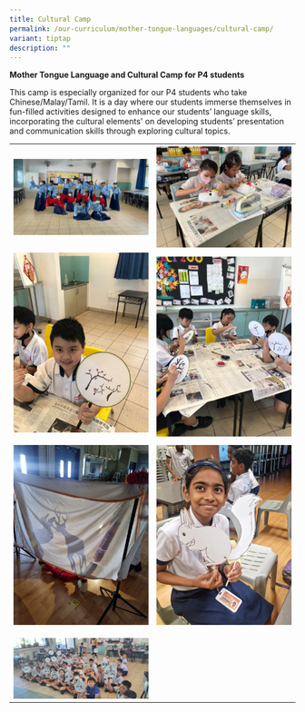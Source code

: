 ```yaml
---
title: Cultural Camp
permalink: /our-curriculum/mother-tongue-languages/cultural-camp/
variant: tiptap
description: ""
---
```

<p><strong>Mother Tongue Language and Cultural Camp for P4 students</strong></p><p>This camp is especially organized for our P4 students who take Chinese/Malay/Tamil. It is a day where our students immerse themselves in fun-filled activities designed to enhance our students’ language skills, incorporating the cultural elements' on developing students’ presentation and communication skills through exploring cultural topics.</p><table><tbody><tr><th rowspan="1" colspan="1"><div class="isomer-image-wrapper"><img style="width: 100%" height="auto" width="100%" alt="" src="/images/Mother Tongue Language/mothertongue48.jpg"></div></th><th rowspan="1" colspan="1"><div class="isomer-image-wrapper"><img style="width: 100%" height="auto" width="100%" alt="" src="/images/Mother Tongue Language/mothertongue45.jpg"></div></th></tr><tr><td rowspan="1" colspan="1"><div class="isomer-image-wrapper"><img style="width: 100%" height="auto" width="100%" alt="" src="/images/Mother Tongue Language/mothertongue47.jpg"></div><p></p></td><td rowspan="1" colspan="1"><div class="isomer-image-wrapper"><img style="width: 100%" height="auto" width="100%" alt="" src="/images/Mother Tongue Language/mothertongue46.jpg"></div></td></tr><tr><td rowspan="1" colspan="1"><div class="isomer-image-wrapper"><img style="width: 100%" height="auto" width="100%" alt="" src="/images/Mother Tongue Language/mothertongue51.jpg"></div></td><td rowspan="1" colspan="1"><div class="isomer-image-wrapper"><img style="width: 100%" height="auto" width="100%" alt="" src="/images/Mother Tongue Language/mothertongue53.jpg"></div></td></tr><tr><td rowspan="1" colspan="1"><p></p><div class="isomer-image-wrapper"><img style="width: 100%" height="auto" width="100%" alt="" src="/images/Mother Tongue Language/mothertongue49.jpg"></div></td><td rowspan="1" colspan="1"><p></p></td></tr></tbody></table><p></p>